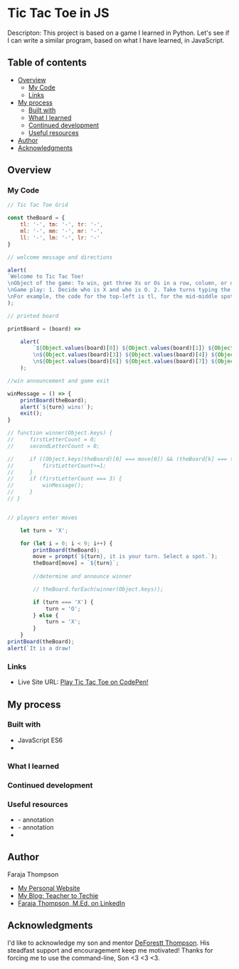 # Tic Tac Toe in JS

Descripton: This project is based on a game I learned in Python. Let's see if I can write a similar program, based on what I have learned, in JavaScript.

## Table of contents

- [Overview](#overview)
  - [My Code](#my-code)
  - [Links](#links)
- [My process](#my-process)
  - [Built with](#built-with)
  - [What I learned](#what-i-learned)
  - [Continued development](#continued-development)
  - [Useful resources](#useful-resources)
- [Author](#author)
- [Acknowledgments](#acknowledgments)

## Overview




### My Code

```javascript
// Tic Tac Toe Grid

const theBoard = {
    tl: '-', tm: '-', tr: '-',
    ml: '-', mm: '-', mr: '-',
    ll: '-', lm: '-', lr: '-'
}

// welcome message and directions

alert(
`Welcome to Tic Tac Toe!
\nObject of the game: To win, get three Xs or Os in a row, column, or diagonal.
\nGame play: 1. Decide who is X and who is O. 2. Take turns typing the row and colunn codes of your selected spot.
\nFor example, the code for the top-left is tl, for the mid-middle spot it is mm, and for the lower-right spot, the code is lr.`
);

// printed board

printBoard = (board) =>

    alert(
        `${Object.values(board)[0]} ${Object.values(board)[1]} ${Object.values(board)[2]}
        \n${Object.values(board)[3]} ${Object.values(board)[4]} ${Object.values(board)[5]}
        \n${Object.values(board)[6]} ${Object.values(board)[7]} ${Object.values(board)[8]}`
    );

//win announcement and game exit

winMessage = () => {
    printBoard(theBoard);
    alert(`${turn} wins!`);
    exit();
}

// function winner(Object.keys) {
//     firstLetterCount = 0;
//     secondLetterCount = 0;

//     if ((Object.keys(theBoard)[0] === move[0]) && (theBoard[k] === turn)) {
//         firstLetterCount+=1;
//     }
//     if (firstLetterCount === 3) {
//         winMessage();
//     }
// }


// players enter moves

    let turn = 'X';

    for (let i = 0; i < 9; i++) {
        printBoard(theBoard);
        move = prompt(`${turn}, it is your turn. Select a spot.`);
        theBoard[move] = `${turn}`;
        
        //determine and announce winner

        // theBoard.forEach(winner(Object.keys));

        if (turn === 'X') {
            turn = 'O';
        } else {
            turn = 'X';
        }
    }
printBoard(theBoard);
alert(`It is a draw!
```

### Links

- Live Site URL: [Play Tic Tac Toe on CodePen!](https://codepen.io/faraja17/pen/JjpwZdR?editors=1112)

## My process



### Built with

- JavaScript ES6
- 
### What I learned



### Continued development



### Useful resources

- []() - annotation
- []() - annotation
- 
## Author

Faraja Thompson

- [My Personal Website](https://faraja17.github.io/my-website/)
- [My Blog: Teacher to Techie](https://faraja17.github.io/)
- [Faraja Thompson, M.Ed. on LinkedIn](https://www.linkedin.com/in/faraja-thompson-m-ed-70885b8/)

## Acknowledgments

I'd like to acknowledge my son and mentor [DeForestt Thompson](https://github.com/DeForestt).  His steadfast support and encouragement keep me motivated!  Thanks for forcing me to use the command-line, Son <3 <3 <3.
